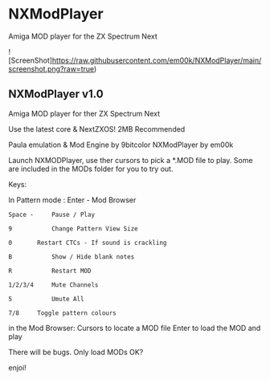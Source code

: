 # NXModPlayer
Amiga MOD player for the ZX Spectrum Next

![ScreenShot]https://raw.githubusercontent.com/em00k/NXModPlayer/main/screenshot.png?raw=true)


NXModPlayer v1.0
----------------

Amiga MOD player for ther ZX Spectrum Next

Use the latest core & NextZXOS! 2MB Recommended 

Paula emulation & Mod Engine by 9bitcolor
NXModPlayer by em00k

Launch NXMODPlayer, use ther cursors to pick
a *.MOD file to play. Some are included in the
MODs folder for you to try out. 

Keys:

In Pattern mode : 
	Enter - 	Mod Browser 
	
	Space - 	Pause / Play 
	
	9 	    	Change Pattern View Size 
	
	0 	   	Restart CTCs - If sound is crackling
	
	B 	    	Show / Hide blank notes
	
	R	    	Restart MOD
	
	1/2/3/4 	Mute Channels
	
	5	    	Umute All 
	
  	7/8		Toggle pattern colours
  

in the Mod Browser:
	Cursors to locate a MOD file
	Enter to load the MOD and play

There will be bugs. Only load MODs OK? 

enjoi!

